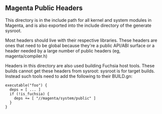 ## Magenta Public Headers

This directory is in the include path for all kernel and system
modules in Magenta, and is also exported into the include directory
of the generate sysroot.

Most headers should live with their respective libraries.  These
headers are ones that need to be global because they're a public
API/ABI surface or a header needed by a large number of public
headers (eg, magenta/compiler.h)

Headers in this directory are also used building Fuchsia host tools.
These builds cannot get these headers from sysroot: sysroot is for target
builds. Instead such tools need to add the following to their BUILD.gn:

```
executable("foo") {
  deps = [ ... ]
  if (!is_fuchsia) {
    deps += [ "//magenta/system/public" ]
  }
}
```
